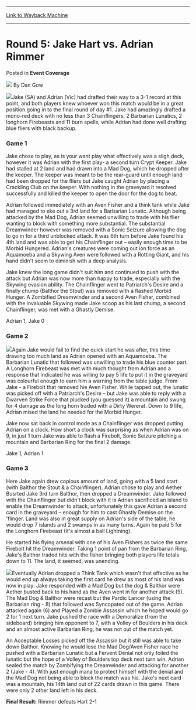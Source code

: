 
---
[Link to Wayback Machine](https://web.archive.org/web/20210503003121/https://magic.wizards.com/en/articles/archive/event-coverage/round-5-jake-hart-vs-adrian-rimmer-2000-01-01)

[_metadata_:author]:- "Dan Gow"
[_metadata_:description]:- "Jake (SA) and Adrian (Vic) had drafted their way to a 3-1 record at this point, and both players knew whoever won this match would be in a great position going in to the final round of day #1. Jake had amazingly drafted a mono-red deck with no less than 3 Chainflingers, 2 Barbarian Lunatics, 2 longhorn Firebeasts and 11 burn spells, while Adrian had done well drafting blue"
[_metadata_:generator]:- "Drupal 7 (http://drupal.org)"
[_metadata_:node]:- "428626"
[_metadata_:publish_date]:- "2000-01-01"
[_metadata_:source]:- "div-main-content"
[_metadata_:title]:- "Round 5: Jake Hart vs. Adrian Rimmer"
[_metadata_:wayback_capture_timestamp]:- "2021-05-03 00:31:21"
[_metadata_:wayback_raw_url]:- "https://web.archive.org/web/20210503003121id_/https://magic.wizards.com/en/articles/archive/event-coverage/round-5-jake-hart-vs-adrian-rimmer-2000-01-01"
[_metadata_:wayback_url]:- "https://magic.wizards.com/en/articles/archive/event-coverage/round-5-jake-hart-vs-adrian-rimmer-2000-01-01"
---


Round 5: Jake Hart vs. Adrian Rimmer
====================================



 Posted in **Event Coverage**







![](https://media.magic.wizards.com/styles/auth_small/public/generic-avatar-150_1.png)
By Dan Gow












![](https://media.magic.wizards.com/image_legacy_migration//sideboard/images/ausnat02/a969.jpg)Jake (SA) and Adrian (Vic) had drafted their way to a 3-1 record at this point, and both players knew whoever won this match would be in a great position going in to the final round of day #1. Jake had amazingly drafted a mono-red deck with no less than 3 Chainflingers, 2 Barbarian Lunatics, 2 longhorn Firebeasts and 11 burn spells, while Adrian had done well drafting blue fliers with black backup.


### Game 1


Jake chose to play, as is your want play what effectively was a sligh deck, however it was Adrian with the first play- a second turn Crypt Keeper. Jake had stalled at 2 land and had drawn into a Mad Dog, which he dropped after the keeper. The keeper was meant to be the rear-guard until enough land had been dropped for the fliers but Jake caught Adrian by placing a Crackling Club on the keeper. With nothing in the graveyard it resolved successfully and killed the keeper to open the door for the dog to beat.


Adrian followed immediately with an Aven Fisher and a think tank while Jake had managed to eke out a 3rd land for a Barbarian Lunatic. Although being attacked by the Mad Dog, Adrian seemed unwilling to trade with his flier wanting to block with something more substantial. The substantial Dreamwinder however was removed with a Sonic Seizure allowing the dog to go in for a third unblocked attack. It was 6th turn before Jake found his 4th land and was able to get his Chainflinger out – easily enough time to be Morbid Hungered. Adrian's creatures were coming out ion force as an Aquamoeba and a Skywing Aven were followed with a Rotting Giant, and his hand didn't seem to diminish with a deep analysis.


Jake knew the long game didn't suit him and continued to push with the attack but Adrian was now more than happy to trade, especially with the Skywing evasion ability. The Chainflinger went to Patriarch's Desire and a finally chump (Balthor the Stout) was removed with a flashed Morbid Hunger. A Zombified Dreamwinder and a second Aven Fisher, combined with the invaluable Skywing made Jake scoop as his last chump, a second Chainflinger, was met with a Ghastly Demise.


Adrian 1, Jake 0


### Game 2


![](https://media.magic.wizards.com/image_legacy_migration//sideboard/images/ausnat02/a970.jpg)Again Jake would fail to find the quick start he was after, this time drawing too much land as Adrian opened with an Aquamoeba. The Barbarian Lunatic that followed was unwilling to trade his blue counter part. A Longhorn Firebeast was met with much thought from Adrian and a response that indicated he was willing to pay 5 life to put it in the graveyard was colourful enough to earn him a warning from the table judge. From Jake - a Firebolt that removed hie Aven Fisher. While tapped out, the lunatic was picked off with a Patriarch's Desire – but Jake was able to reply with a Dwarven Strike Force that plucked (you guessed it) a mountain and swung for 4 damage as the long horn traded with a Dirty Wererat. Down to 9 life, Adrian mised the land he needed for the Morbid Hunger.


Jake now sat back in control mode as a Chainflinger was dropped putting Adrian on a clock. How short a clock was surprising as when Adrian was on 9, in just 1 turn Jake was able to flash a Firebolt, Sonic Seizure pitching a mountain and Barbarian Ring for the final 2 damage.


Jake 1, Adrian 1


### Game 3


Here Jake again drew copious amount of land, going with a 5 land start (with Balthor the Stout & a Chainflinger). Adrian chose to play and Aether Busrted Jake 3rd turn Balthor, then dropped a Dreamwinder. Jake followed with the Chainflinger but didn't block with it is Adrian sacrificed an island to enable the Dreamwinder to attack, unfortunately this gave Adrian a second card in the graveyard – enough for him to cast Ghastly Demise on the 'flinger. Land was also in great supply on Adrian's side of the table, he would drop 7 islands and 2 swamps in as many turns. Again he paid 5 for the Longhorn Firebeast (It's almost a ball Lightning).


He started his flying arsenal with one of his Aven Fishers as twice the same Firebolt hit the Dreamwinder. Taking 1 point of pan from the Barbarian Ring, Jake's Balthor traded hits with the fisher bringing both players life totals down to 11. The land, it seemed, was unending.


![](https://media.magic.wizards.com/image_legacy_migration//sideboard/images/ausnat02/a971.jpg)Eventually Adrian dropped a Think Tank which wasn't that effective as he would end up always taking the first card he drew as most of his land was now in play. Jake responded with a Mad Dog but the dog & Balthor were Aether busted back to his hand as the Aven went in for another attack (9). The Mad Dog & Balthor were recast but the Pardic Lancer (using the Barbarian ring - 8) that followed was Syncopated out of the game. Adrian attacked again (6) and Played a Zombie Assassin which he hoped would go 2 for 1 next turn. Jake pushed the race with a Demoralize (from the sideboard) bringing him opponent to 7, with a Volley of Boulders in his deck and an almost active Barbarian Ring, he was not out of the match yet.


An Acceptable Losses picked off the Assassin but it still was able to take down Balthor. Knowing he would lose the Mad Dog/Aven Fisher race he pushed with a Barbarian Lunatic but a Fervent Denial not only foiled the lunatic but the hope of a Volley of Boulders top deck next turn win. Adrian sealed the match by Zombifying the Dreamwinder and attacking for another 2 (Jake - 4). With just enough mana to protect himself with the denial and the Mad Dog not being able to block the match was his. Jake's next card was a mountain, his 14th land out of 22 cards drawn in this game. There were only 2 other land left in his deck.


**Final Result:** Rimmer defeats Hart 2-1








